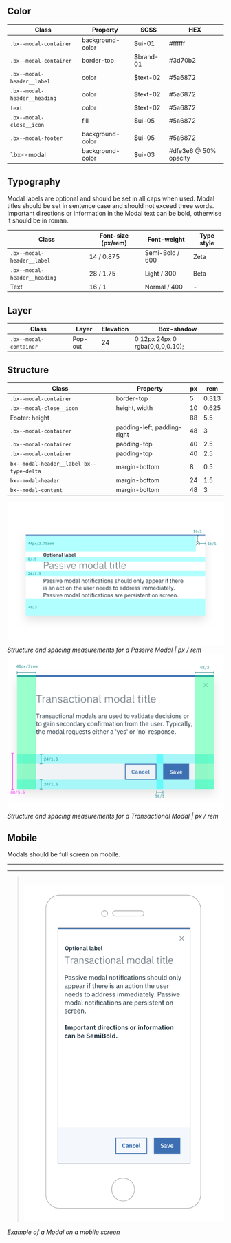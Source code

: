 ## Color

| Class                      | Property   | SCSS     | HEX     |
|----------------------------|------------------|----------|---------|
|`.bx--modal-container`      | background-color | $ui-01   | #ffffff |
|`.bx--modal-container`      | border-top       | $brand-01| #3d70b2 |
|`.bx--modal-header__label`  | color            | $text-02 | #5a6872 |
|`.bx--modal-header__heading`| color            | $text-02 | #5a6872 |
|`text`                      | color | $text-02| #5a6872 |
|`.bx--modal-close__icon`    | fill             | $ui-05   | #5a6872 |
|`.bx--modal-footer`         | background-color | $ui-05   | #5a6872 |
|`.bx--modal                 | background-color | $ui-03   | #dfe3e6 @ 50% opacity |



## Typography

Modal labels are optional and should be set in all caps when used. Modal titles should be set in sentence case and should not exceed three words. Important directions or information in the Modal text can be bold, otherwise it should be in roman.

| Class                       | Font-size (px/rem)| Font-weight     | Type style |
|-----------------------------|-------------------|-----------------|------------|
|`.bx--modal-header__label`   | 14 / 0.875        | Semi-Bold / 600 | Zeta       |
|`.bx--modal-header__heading` | 28 / 1.75         | Light / 300     | Beta       |
| Text                        | 16 / 1            | Normal / 400    | -          |

## Layer

| Class                 |Layer      | Elevation  | Box-shadow                         |
|-----------------------|-----------|------------|------------------------------------|
|`.bx--modal-container` | Pop-out   | 24         | 0 12px 24px 0 rgba(0,0,0,0.10);  |

## Structure

| Class                                    | Property                     | px | rem    |
|------------------------------------------|------------------------------|----|--------|
| `.bx--modal-container`                   | border-top                   | 5  | 0.313  |
| `.bx--modal-close__icon`                 | height, width                | 10 | 0.625  |
| Footer: height                           |                              | 88 | 5.5    |
| `.bx--modal-container`                   | padding-left, padding-right  | 48 | 3      |
| `.bx--modal-container`                   | padding-top                  | 40 | 2.5    |
| `.bx--modal-container`                   | padding-top                  | 40 | 2.5    |
| `bx--modal-header__label bx--type-delta` | margin-bottom                | 8  | 0.5    |
| `bx--modal-header`                       | margin-bottom                | 24 | 1.5    |
| `bx--modal-content`                      | margin-bottom                | 48 | 3      |

![Structure and spacing measurements for Passive Modal](images/modal-style-1.png)
_Structure and spacing measurements for a Passive Modal | px / rem_
![Structure and spacing measurements for Transactional Modal elements](images/modal-style-2.png)
_Structure and spacing measurements for a Transactional Modal | px / rem_

## Mobile

Modals should be full screen on mobile.

---
***
> 
![Modal on mobile](images/modal-style-3.png)

_Example of a Modal on a mobile screen_

